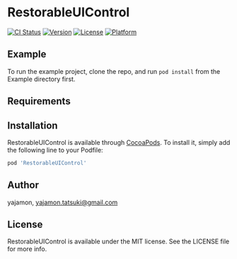 # RestorableUIControl

[![CI Status](https://img.shields.io/travis/yajamon/RestorableUIControl.svg?style=flat)](https://travis-ci.org/yajamon/RestorableUIControl)
[![Version](https://img.shields.io/cocoapods/v/RestorableUIControl.svg?style=flat)](https://cocoapods.org/pods/RestorableUIControl)
[![License](https://img.shields.io/cocoapods/l/RestorableUIControl.svg?style=flat)](https://cocoapods.org/pods/RestorableUIControl)
[![Platform](https://img.shields.io/cocoapods/p/RestorableUIControl.svg?style=flat)](https://cocoapods.org/pods/RestorableUIControl)

## Example

To run the example project, clone the repo, and run `pod install` from the Example directory first.

## Requirements

## Installation

RestorableUIControl is available through [CocoaPods](https://cocoapods.org). To install
it, simply add the following line to your Podfile:

```ruby
pod 'RestorableUIControl'
```

## Author

yajamon, yajamon.tatsuki@gmail.com

## License

RestorableUIControl is available under the MIT license. See the LICENSE file for more info.
